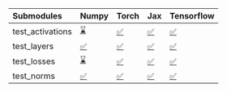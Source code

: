 | Submodules       | Numpy                                                                                                                           | Torch                                                                                                                           | Jax                                                                                                                             | Tensorflow                                                                                                                      |
|:-----------------|:--------------------------------------------------------------------------------------------------------------------------------|:--------------------------------------------------------------------------------------------------------------------------------|:--------------------------------------------------------------------------------------------------------------------------------|:--------------------------------------------------------------------------------------------------------------------------------|
| test_activations | <a href="https://github.com/unifyai/ivy/runs/7896800409?check_suite_focus=true" rel="noopener noreferrer" target="_blank">⌛</a> | <a href="https://github.com/unifyai/ivy/runs/7896800949?check_suite_focus=true" rel="noopener noreferrer" target="_blank">✅</a> | <a href="https://github.com/unifyai/ivy/runs/7896801401?check_suite_focus=true" rel="noopener noreferrer" target="_blank">✅</a> | <a href="https://github.com/unifyai/ivy/runs/7896801810?check_suite_focus=true" rel="noopener noreferrer" target="_blank">✅</a> |
| test_layers      | <a href="https://github.com/unifyai/ivy/runs/7896800540?check_suite_focus=true" rel="noopener noreferrer" target="_blank">✅</a> | <a href="https://github.com/unifyai/ivy/runs/7896801063?check_suite_focus=true" rel="noopener noreferrer" target="_blank">✅</a> | <a href="https://github.com/unifyai/ivy/runs/7896801508?check_suite_focus=true" rel="noopener noreferrer" target="_blank">✅</a> | <a href="https://github.com/unifyai/ivy/runs/7896801914?check_suite_focus=true" rel="noopener noreferrer" target="_blank">✅</a> |
| test_losses      | <a href="https://github.com/unifyai/ivy/runs/7896800653?check_suite_focus=true" rel="noopener noreferrer" target="_blank">⌛</a> | <a href="https://github.com/unifyai/ivy/runs/7896801173?check_suite_focus=true" rel="noopener noreferrer" target="_blank">✅</a> | <a href="https://github.com/unifyai/ivy/runs/7896801622?check_suite_focus=true" rel="noopener noreferrer" target="_blank">✅</a> | <a href="https://github.com/unifyai/ivy/runs/7896802072?check_suite_focus=true" rel="noopener noreferrer" target="_blank">✅</a> |
| test_norms       | <a href="https://github.com/unifyai/ivy/runs/7896800804?check_suite_focus=true" rel="noopener noreferrer" target="_blank">✅</a> | <a href="https://github.com/unifyai/ivy/runs/7896801296?check_suite_focus=true" rel="noopener noreferrer" target="_blank">✅</a> | <a href="https://github.com/unifyai/ivy/runs/7896801715?check_suite_focus=true" rel="noopener noreferrer" target="_blank">✅</a> | <a href="https://github.com/unifyai/ivy/runs/7896802177?check_suite_focus=true" rel="noopener noreferrer" target="_blank">✅</a> |